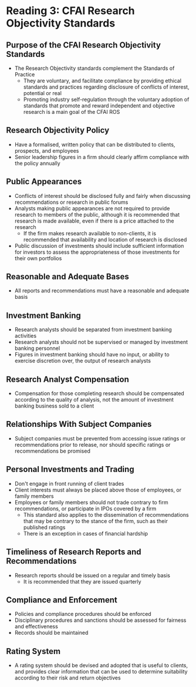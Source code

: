 # Reading 3: CFAI Research Objectivity Standards

## Purpose of the CFAI Research Objectivity Standards

- The Research Objectivity standards complement the Standards of Practice
  - They are voluntary, and facilitate compliance by providing ethical standards and practices regarding disclosure of conflicts of interest, potential or real
  - Promoting industry self-regulation through the voluntary adoption of standards that promote and reward independent and objective research is a main goal of the CFAI ROS

## Research Objectivity Policy

- Have a formalised, written policy that can be distributed to clients, prospects, and employees
- Senior leadership figures in a firm should clearly affirm compliance with the policy annually

## Public Appearances

- Conflicts of interest should be disclosed fully and fairly when discussing recommendations or research in public forums
- Analysts making public appearances are not required to provide research to members of the public, although it is recommended that research is made available, even if there is a price attached to the research
  - If the firm makes research available to non-clients, it is recommended that availability and location of research is disclosed
- Public discussion of investments should include sufficient information for investors to assess the appropriateness of those investments for their own portfolios

## Reasonable and Adequate Bases

- All reports and recommendations must have a reasonable and adequate basis

## Investment Banking

- Research analysts should be separated from investment banking activities
- Research analysts should not be supervised or managed by investment banking personnel
- Figures in investment banking should have no input, or ability to exercise discretion over, the output of research analysts

## Research Analyst Compensation

- Compensation for those completing research should be compensated according to the quality of analysis, not the amount of investment banking business sold to a client

## Relationships With Subject Companies

- Subject companies must be prevented from accessing issue ratings or recommendations prior to release, nor should specific ratings or recommendations be promised

## Personal Investments and Trading

- Don't engage in front running of client trades
- Client interests must always be placed above those of employees, or family members
- Employees or family members should not trade contrary to firm recommendations, or participate in IPOs covered by a firm
  - This standard also applies to the dissemination of recommendations that may be contrary to the stance of the firm, such as their published ratings
  - There is an exception in cases of financial hardship

## Timeliness of Research Reports and Recommendations

- Research reports should be issued on a regular and timely basis
  - It is recommended that they are issued quarterly

## Compliance and Enforcement

- Policies and compliance procedures should be enforced
- Disciplinary procedures and sanctions should be assessed for fairness and effectiveness
- Records should be maintained

## Rating System

- A rating system should be devised and adopted that is useful to clients, and provides clear information that can be used to determine suitability according to their risk and return objectives